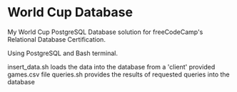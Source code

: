 # World Cup Database
My World Cup PostgreSQL Database solution for freeCodeCamp's Relational Database Certification.

Using PostgreSQL and Bash terminal.

insert_data.sh loads the data into the database from a 'client' provided games.csv file
queries.sh provides the results of requested queries into the database
